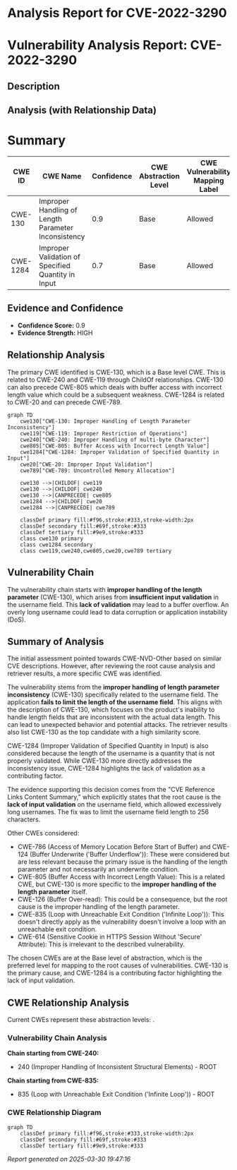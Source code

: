 # Analysis Report for CVE-2022-3290

# Vulnerability Analysis Report: CVE-2022-3290

## Description



## Analysis (with Relationship Data)

# Summary
| CWE ID | CWE Name | Confidence | CWE Abstraction Level | CWE Vulnerability Mapping Label | CWE-Vulnerability Mapping Notes |
|---|---|---|---|---|---|
| CWE-130 | Improper Handling of Length Parameter Inconsistency | 0.9 | Base | Allowed | Primary CWE |
| CWE-1284 | Improper Validation of Specified Quantity in Input | 0.7 | Base | Allowed | Secondary Candidate |

## Evidence and Confidence

*   **Confidence Score:** 0.9
*   **Evidence Strength:** HIGH

## Relationship Analysis
The primary CWE identified is CWE-130, which is a Base level CWE. This is related to CWE-240 and CWE-119 through ChildOf relationships. CWE-130 can also precede CWE-805 which deals with buffer access with incorrect length value which could be a subsequent weakness. CWE-1284 is related to CWE-20 and can precede CWE-789.

```mermaid
graph TD
    cwe130["CWE-130: Improper Handling of Length Parameter Inconsistency"]
    cwe119["CWE-119: Improper Restriction of Operations"]
    cwe240["CWE-240: Improper Handling of multi-byte Character"]
    cwe805["CWE-805: Buffer Access with Incorrect Length Value"]
    cwe1284["CWE-1284: Improper Validation of Specified Quantity in Input"]
    cwe20["CWE-20: Improper Input Validation"]
    cwe789["CWE-789: Uncontrolled Memory Allocation"]

    cwe130 -->|CHILDOF| cwe119
    cwe130 -->|CHILDOF| cwe240
    cwe130 -->|CANPRECEDE| cwe805
    cwe1284 -->|CHILDOF| cwe20
    cwe1284 -->|CANPRECEDE| cwe789

    classDef primary fill:#f96,stroke:#333,stroke-width:2px
    classDef secondary fill:#69f,stroke:#333
    classDef tertiary fill:#9e9,stroke:#333
    class cwe130 primary
    class cwe1284 secondary
    class cwe119,cwe240,cwe805,cwe20,cwe789 tertiary
```

## Vulnerability Chain
The vulnerability chain starts with **improper handling of the length parameter** (CWE-130), which arises from **insufficient input validation** in the username field. This **lack of validation** may lead to a buffer overflow. An overly long username could lead to data corruption or application instability (DoS).

## Summary of Analysis
The initial assessment pointed towards CWE-NVD-Other based on similar CVE descriptions. However, after reviewing the root cause analysis and retriever results, a more specific CWE was identified.

The vulnerability stems from the **improper handling of length parameter inconsistency** (CWE-130) specifically related to the username field. The application **fails to limit the length of the username field**. This aligns with the description of CWE-130, which focuses on the product's inability to handle length fields that are inconsistent with the actual data length. This can lead to unexpected behavior and potential attacks. The retriever results also list CWE-130 as the top candidate with a high similarity score.

CWE-1284 (Improper Validation of Specified Quantity in Input) is also considered because the length of the username is a quantity that is not properly validated. While CWE-130 more directly addresses the inconsistency issue, CWE-1284 highlights the lack of validation as a contributing factor.

The evidence supporting this decision comes from the "CVE Reference Links Content Summary," which explicitly states that the root cause is the **lack of input validation** on the username field, which allowed excessively long usernames. The fix was to limit the username field length to 256 characters.

Other CWEs considered:

*   CWE-786 (Access of Memory Location Before Start of Buffer) and CWE-124 (Buffer Underwrite ('Buffer Underflow')): These were considered but are less relevant because the primary issue is the handling of the length parameter and not necessarily an underwrite condition.
*   CWE-805 (Buffer Access with Incorrect Length Value): This is a related CWE, but CWE-130 is more specific to the **improper handling of the length parameter** itself.
*   CWE-126 (Buffer Over-read): This could be a consequence, but the root cause is the improper handling of the length parameter.
*   CWE-835 (Loop with Unreachable Exit Condition ('Infinite Loop')): This doesn't directly apply as the vulnerability doesn't involve a loop with an unreachable exit condition.
*   CWE-614 (Sensitive Cookie in HTTPS Session Without 'Secure' Attribute): This is irrelevant to the described vulnerability.

The chosen CWEs are at the Base level of abstraction, which is the preferred level for mapping to the root causes of vulnerabilities. CWE-130 is the primary cause, and CWE-1284 is a contributing factor highlighting the lack of input validation.


## CWE Relationship Analysis

Current CWEs represent these abstraction levels: .


### Vulnerability Chain Analysis

**Chain starting from CWE-240:**
- 240 (Improper Handling of Inconsistent Structural Elements) - ROOT


**Chain starting from CWE-835:**
- 835 (Loop with Unreachable Exit Condition ('Infinite Loop')) - ROOT



### CWE Relationship Diagram

```mermaid
graph TD
    classDef primary fill:#f96,stroke:#333,stroke-width:2px
    classDef secondary fill:#69f,stroke:#333
    classDef tertiary fill:#9e9,stroke:#333
```



*Report generated on 2025-03-30 19:47:16*
